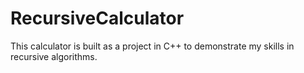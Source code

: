 # RecursiveCalculator

This calculator is built as a project in C++ to demonstrate my skills in recursive algorithms.
